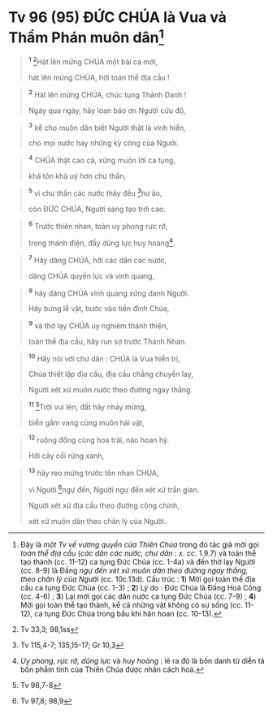 # Tv 96 (95) ĐỨC CHÚA là Vua và Thẩm Phán muôn dân[^1]

> <sup><b>1</b></sup> [^1*]Hát lên mừng CHÚA một bài ca mới,
> 
> hát lên mừng CHÚA, hỡi toàn thể địa cầu !
>


> <sup><b>2</b></sup> Hát lên mừng CHÚA, chúc tụng Thánh Danh !
> 
> Ngày qua ngày, hãy loan báo ơn Người cứu độ,
>


> <sup><b>3</b></sup> kể cho muôn dân biết Người thật là vinh hiển,
> 
> cho mọi nước hay những kỳ công của Người.
>


> <sup><b>4</b></sup> CHÚA thật cao cả, xứng muôn lời ca tụng,
> 
> khả tôn khả uý hơn chư thần,
>


> <sup><b>5</b></sup> vì chư thần các nước thảy đều [^2*]hư ảo,
> 
> còn ĐỨC CHÚA, Người sáng tạo trời cao.
>


> <sup><b>6</b></sup> Trước thiên nhan, toàn uy phong rực rỡ,
> 
> trong thánh điện, đầy dũng lực huy hoàng[^2].
>


> <sup><b>7</b></sup> Hãy dâng CHÚA, hỡi các dân các nước,
> 
> dâng CHÚA quyền lực và vinh quang,
>


> <sup><b>8</b></sup> hãy dâng CHÚA vinh quang xứng danh Người.
> 
> Hãy bưng lễ vật, bước vào tiền đình Chúa,
>


> <sup><b>9</b></sup> và thờ lạy CHÚA uy nghiêm thánh thiện,
> 
> toàn thể địa cầu, hãy run sợ trước Thánh Nhan.
>


> <sup><b>10</b></sup> Hãy nói với chư dân : CHÚA là Vua hiển trị,
> 
> Chúa thiết lập địa cầu, địa cầu chẳng chuyển lay,
> 
> Người xét xử muôn nước theo đường ngay thẳng.
>


> <sup><b>11</b></sup> [^3*]Trời vui lên, đất hãy nhảy mừng,
> 
> biển gầm vang cùng muôn hải vật,
>


> <sup><b>12</b></sup> ruộng đồng cùng hoa trái, nào hoan hỷ.
> 
> Hỡi cây cối rừng xanh,
>


> <sup><b>13</b></sup> hãy reo mừng trước tôn nhan CHÚA,
> 
> vì Người [^4*]ngự đến, Người ngự đến xét xử trần gian.
> 
> Người xét xử địa cầu theo đường công chính,
> 
> xét xử muôn dân theo chân lý của Người.
>

[^1]: Đây là <i>một Tv về vương quyền của Thiên Chúa</i> trong đó tác giả mời gọi <i>toàn thể địa cầu</i> (<i>các dân các nước, chư dân</i> : x. cc. 1.9.7) và toàn thể tạo thành (cc. 11-12) ca tụng Đức Chúa (cc. 1-4a) và đến thờ lạy Người (cc. 8-9) là Đấng <i>ngự đến xét xử muôn dân theo đường ngay thẳng, theo chân lý của Người</i> (cc. 10c.13d). Cấu trúc : <b>1</b>) Mời gọi toàn thể địa cầu ca tụng Đức Chúa (cc. 1-3) ; <b>2</b>) Lý do : Đức Chúa là Đấng Hoá Công (cc. 4-6) ; <b>3</b>) Lại mời gọi các dân nước ca tụng Đức Chúa (cc. 7-9) ; <b>4</b>) Mời gọi toàn thể tạo thành, kể cả những vật không có sự sống (cc. 11-12), ca tụng Đức Chúa trong bầu khí hân hoan (cc. 10-13).
[^2]: <i>Uy phong, rực rỡ, dũng lực</i> và <i>huy hoàng</i> : lẽ ra đó là bốn danh từ diễn tả bốn phẩm tính của Thiên Chúa được nhân cách hoá.
[^1*]: Tv 33,3; 98,1ss
[^2*]: Tv 115,4-7; 135,15-17; Gr 10,3
[^3*]: Tv 98,7-8
[^4*]: Tv 97,8; 98,9
